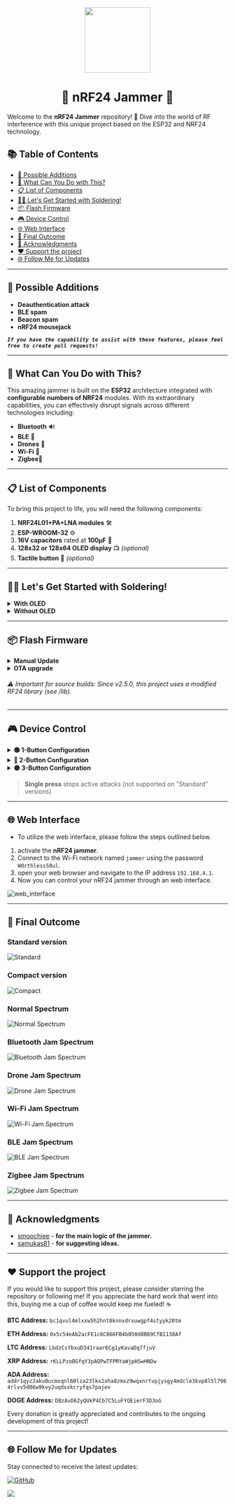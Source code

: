 <div align="center">
  <img src="https://avatars.githubusercontent.com/u/176677387" width="150" height="auto" />
  <h1> 🌟 nRF24 Jammer 🌟 </h1>
</div>

Welcome to the **nRF24 Jammer** repository! 🎉 Dive into the world of RF interference with this unique project based on the ESP32 and NRF24 technology.

## 📚 Table of Contents
- [🎯 Possible Additions](#-possible-additions)
- [🚀 What Can You Do with This?](#-what-can-you-do-with-this)
- [📋 List of Components](#-list-of-components)
- [🧑‍🔧 Let's Get Started with Soldering!](#-lets-get-started-with-soldering)
- [📦 Flash Firmware](#-flash-firmware)
- [🎮 Device Control](#-device-control)
- [🌐 Web Interface](#-Web-Interface)
- [🎉 Final Outcome](#-final-outcome)
- [🙏 Acknowledgments](#-acknowledgments)
- [❤️ Support the project](#-support-the-project)
- [🌐 Follow Me for Updates](#-follow-me-for-updates)

-----

## 🎯 Possible Additions
- **Deauthentication attack**
- **BLE spam**
- **Beacon spam**
- **nRF24 mousejack**

***`If you have the capability to assist with these features, please feel free to create pull requests!`***

-----

## 🚀 What Can You Do with This?
This amazing jammer is built on the **ESP32** architecture integrated with **configurable numbers of NRF24** modules. With its extraordinary capabilities, you can effectively disrupt signals across different technologies including:
- **Bluetooth** 🔊
- **BLE** 📱
- **Drones** 🚁
- **Wi-Fi** 📶
- **Zigbee**📡

-----

## 📋 List of Components
To bring this project to life, you will need the following components:
1. **NRF24L01+PA+LNA modules** 🛠️
2. **ESP-WROOM-32** ⚙️
3. **16V capacitors** rated at **100µF** 🔋
4. **128x32 or 128x64 OLED display** 📺 *(optional)*
5. **Tactile button** 🔘 *(optional)*

-----

## 🧑‍🔧 Let's Get Started with Soldering!
<details>
<summary><strong>With OLED</strong></summary>

<div style="margin-left: 20px;">

## Differences between versions

**Flexible version**

<ul><li>Number of modules: Supports up to 30 nRF24 modules (a software limit). In practice, the maximum number depends on the number of available GPIO pins on the microcontroller</li></ul>

<ul><li>Advantage: All modules share common MOSI, MISO, and SCK lines, which saves pins and simplifies wiring. This also ensures that access to the display remains available during operation</li></ul>

<ul><li>Flexibility: You can choose any number of modules within the limit, optimizing the device for your specific tasks</li></ul>

<ul><li>Disadvantage: Before first use, you must define the CE and CSN pins for each nRF24 module in the settings</li></ul>

**Compact version**

<ul><li>Number of modules: Uses only 1 nRF24 module, which significantly reduces the device's size</li></ul>

<ul><li>Disadvantage: Smaller jamming range and lower effectiveness compared to other versions</li></ul>

<ul><li>Compatibility: It is possible to flash the Flexible version firmware onto a Compact hardware device. If you do this, you will need to manually configure the CE and CSN pins for the single module in the settings</li></ul>

**Standard version (outdated)**

<ul><li>Number of modules: Used 2 nRF24 modules, which provided sufficient jamming power</li></ul>

<ul><li>Critical Flaw: Due to a pin conflict between the nRF24 modules and the display, the user interface became unresponsive after jamming was started. This made it impossible to stop the device via the display, requiring a full power cycle to shut it down</li></ul>

<ul><li>Status: Starting from version V2.6.0, this version is no longer supported or updated. It is highly recommended to switch to the Flexible version</li></ul>

---

<details>
<summary><strong>Flexible</strong></summary>

<div style="margin-left: 20px;">

### Connecting First nRF24 module (**optional**)
| **Pin Name** | **ESP32 GPIO** | **Connection**       |
|--------------|----------------|----------------------|
| VCC          | 3.3V          | (+) capacitor        |
| GND          | GND           | (-) capacitor        |
| CE           | GPIO 16       |                      |
| CSN          | GPIO 15       |                      |
| SCK          | GPIO 14       |                      |
| MOSI         | GPIO 13       |                      |
| MISO         | GPIO 12       |                      |
| IRQ          |                |                      |

### Connecting Second nRF24 module (**optional**)
| **Pin Name** | **ESP32 GPIO** | **Connection**       |
|--------------|----------------|----------------------|
| VCC          | 3.3V          | (+) capacitor        |
| GND          | GND           | (-) capacitor        |
| CE           | GPIO 18       |                      |
| CSN          | GPIO 17       |                      |
| SCK          | GPIO 14       |                      |
| MOSI         | GPIO 13       |                      |
| MISO         | GPIO 12       |                      |
| IRQ          |                |                      |

### Connecting Third nRF24 module (**optional**)
| **Pin Name** | **ESP32 GPIO** | **Connection**       |
|--------------|----------------|----------------------|
| VCC          | 3.3V          | (+) capacitor        |
| GND          | GND           | (-) capacitor        |
| CE           | GPIO 23       |                      |
| CSN          | GPIO 19       |                      |
| SCK          | GPIO 14       |                      |
| MOSI         | GPIO 13       |                      |
| MISO         | GPIO 12       |                      |
| IRQ          |                |                      |

### Connecting Fourth nRF24 module (**optional**)
| **Pin Name** | **ESP32 GPIO** | **Connection**       |
|--------------|----------------|----------------------|
| VCC          | 3.3V          | (+) capacitor        |
| GND          | GND           | (-) capacitor        |
| CE           | GPIO 5        |                      |
| CSN          | GPIO 4        |                      |
| SCK          | GPIO 14       |                      |
| MOSI         | GPIO 13       |                      |
| MISO         | GPIO 12       |                      |
| IRQ          |                |                      |

### Connecting Fifth nRF24 module (**optional**)
| **Pin Name** | **ESP32 GPIO** | **Connection**       |
|--------------|----------------|----------------------|
| VCC          | 3.3V          | (+) capacitor        |
| GND          | GND           | (-) capacitor        |
| CE           | GPIO 33       |                      |
| CSN          | GPIO 32       |                      |
| SCK          | GPIO 14       |                      |
| MOSI         | GPIO 13       |                      |
| MISO         | GPIO 12       |                      |
| IRQ          |                |                      |

### OLED Connection
| **Pin Name** | **ESP32 GPIO** |
|--------------|----------------|
| VCC          | 3.3V          |
| GND          | GND           |
| SCL          | GPIO 22       |
| SDA          | GPIO 21       |

### Button Connection
| **Button Actions** | **ESP32 GPIO** |
|--------------|----------------|
| OK          | GPIO 25       |
| NEXT (Optional)             | GPIO 26       |
| PREVIOUS (Optional)            | GPIO 27       |

![Flexible](schemes/Flexible/scheme.png)

###### In all configurations the same SCK, MOSI, and MISO pins are used. This is not a mistake—SPI interfaces can share clock and data lines, while proper operation is ensured by separate control signals (CSN and CE)

</div>
</details>

<details>
<summary><strong>Compact</strong></summary>

<div style="margin-left: 20px;">

### HSPI Connection
| **Pin Name** | **ESP32 GPIO** | **Connection**       |
|--------------|----------------|----------------------|
| VCC          | 3.3V          | (+) capacitor        |
| GND          | GND           | (-) capacitor        |
| CE           | GPIO 16       |                      |
| CSN          | GPIO 15       |                      |
| SCK          | GPIO 14       |                      |
| MOSI         | GPIO 13       |                      |
| MISO         | GPIO 12       |                      |
| IRQ          |                |                      |

### OLED Connection
| **Pin Name** | **ESP32 GPIO** |
|--------------|----------------|
| VCC          | 3.3V          |
| GND          | GND           |
| SCL          | GPIO 22       |
| SDA          | GPIO 21       |

### Button Connection
| **Button Actions** | **ESP32 GPIO** |
|--------------|----------------|
| OK          | GPIO 25       |
| NEXT (Optional)             | GPIO 26       |
| PREVIOUS (Optional)            | GPIO 27       |

![Compact](schemes/Compact/scheme.png)

</div>
</details>

<details>
<summary><strong>Standard (outdated)</strong></summary>

<div style="margin-left: 20px;">

### HSPI Connection
| **Pin Name** | **ESP32 GPIO** | **Connection**       |
|--------------|----------------|----------------------|
| VCC          | 3.3V          | (+) capacitor        |
| GND          | GND           | (-) capacitor        |
| CE           | GPIO 16       |                      |
| CSN          | GPIO 15       |                      |
| SCK          | GPIO 14       |                      |
| MOSI         | GPIO 13       |                      |
| MISO         | GPIO 12       |                      |
| IRQ          |                |                      |

### VSPI Connection
| **Pin Name** | **ESP32 GPIO** | **Connection**       |
|--------------|----------------|----------------------|
| VCC          | 3.3V          | (+) capacitor        |
| GND          | GND           | (-) capacitor        |
| CE           | GPIO 22       |                      |
| CSN          | GPIO 21       |                      |
| SCK          | GPIO 18       |                      |
| MOSI         | GPIO 23       |                      |
| MISO         | GPIO 19       |                      |
| IRQ          |                |                      |

### OLED Connection
| **Pin Name** | **ESP32 GPIO** |
|--------------|----------------|
| VCC          | 3.3V          |
| GND          | GND           |
| SCL          | GPIO 22       |
| SDA          | GPIO 21       |

### Button Connection
| **Button Actions** | **ESP32 GPIO** |
|--------------|----------------|
| OK          | GPIO 25       |
| NEXT (Optional)             | GPIO 26       |
| PREVIOUS (Optional)            | GPIO 27       |

![Standard](schemes/Standard/scheme.png)

</div>
</details>

</div>
</details>
<details>
<summary><strong>Without OLED</strong></summary>

<div style="margin-left: 20px;">

### HSPI Connection
| **Pin Name** | **ESP32 GPIO** | **Connection**       |
|--------------|----------------|----------------------|
| VCC          | 3.3V          | (+) capacitor        |
| GND          | GND           | (-) capacitor        |
| CE           | GPIO 16       |                      |
| CSN          | GPIO 15       |                      |
| SCK          | GPIO 14       |                      |
| MOSI         | GPIO 13       |                      |
| MISO         | GPIO 12       |                      |
| IRQ          |                |                      |

### VSPI Connection
| **Pin Name** | **ESP32 GPIO** | **Connection**       |
|--------------|----------------|----------------------|
| VCC          | 3.3V          | (+) capacitor        |
| GND          | GND           | (-) capacitor        |
| CE           | GPIO 22       |                      |
| CSN          | GPIO 21       |                      |
| SCK          | GPIO 18       |                      |
| MOSI         | GPIO 23       |                      |
| MISO         | GPIO 19       |                      |
| IRQ          |                |                      |

![Without_OLED](schemes/Without_OLED/scheme.png)

</div>
</details>

-----

## 📦 Flash Firmware
<details>
<summary><strong>Manual Update</strong></summary>

<div style="margin-left: 20px;">

Follow these steps to flash the firmware:
1. Download the firmware from the **[releases](https://github.com/W0rthlessS0ul/nRF24_jammer/releases)** section that corresponds to your display.
2. Navigate to **ESPWebTool**: [ESPWebTool](https://esp.huhn.me/)
3. Arrange the files as per the table below:

| **Address** | **File Name**                             |
|-------------|-------------------------------------------|
| 0x1000      | nRF24_jammer_bootloader.bin              |
| 0x8000      | nRF24_jammer_partitions.bin              |
| 0x10000     | nRF24_jammer.bin                          |

4. Click "Flash," and once the installation is complete, **restart your board** and enjoy using your jammer!

![flash](img/flash.jpg)

</div>
</details>
<details>
<summary><strong>OTA upgrade</strong></summary>

<div style="margin-left: 20px;">

### This method can only be used if you have firmware version 1.9 or higher installed.
Follow these steps to flash the firmware:
1. Download the firmware from the **[releases](https://github.com/W0rthlessS0ul/nRF24_jammer/releases)** section that corresponds to your display.
2. Turn on your device and open a web browser
3. Navigate to the web interface at **192.168.4.1**
4. Click on "**OTA**" and select the file "**nRF24_jammer.bin**" (`⚠️️ make sure not to choose the bootloader or partitions files`).

</div>
</details>

###### ⚠️ Important for source builds: Since v2.5.0, this project uses a modified RF24 library (see /lib).

-----

## 🎮 Device Control 

<details>
<summary><strong>🟢 1-Button Configuration</strong></summary>
<div style="margin-left: 20px;">

#### 📋 Menu Navigation
- **Short press** → Next menu item
- **Long press** → Select menu item

#### 📡 Misc Jammer
- **Short press** → Channel +1
- **Long press** → Continuous channel +1 (every 100ms)
- **Double press** → Select channel

</div>
</details>

<details>
<summary><strong>🔵 2-Button Configuration</strong></summary>
<div style="margin-left: 20px;">

#### 📋 Menu Navigation
- **Next button** short press → Next menu item
- **OK button** short press → Select menu item

#### 📡 Misc Jammer
- **Next button** short press → Channel +1
- **Next button** long press → Continuous channel +1 (every 100ms)
- **OK button** short press → Select channel

</div>
</details>

<details>
<summary><strong>🟣 3-Button Configuration</strong></summary>
<div style="margin-left: 20px;">

#### 📋 Menu Navigation
- **Next button** short press → Next menu item
- **Previous button** short press → Previous menu item
- **OK button** short press → Select menu item

#### 📡 Misc Jammer
- **Next button** short press → Channel +1
- **Next button** long press → Continuous channel +1 (every 100ms)
- **Previous button** short press → Channel -1
- **Previous button** long press → Continuous channel -1 (every 100ms)
- **OK button** short press → Select channel

</div>
</details>

> **Single press** stops active attacks (not supported on "Standard" versions)

-----

## 🌐 Web Interface

- To utilize the web interface, please follow the steps outlined below.
1. activate the **nRF24 jammer**.
2. Connect to the Wi-Fi network named `jammer` using the password `W0rthlessS0ul`.
3. open your web browser and navigate to the IP address `192.168.4.1`.
4. Now you can control your nRF24 jammer through an web interface.

![web_interface](img/gif/web_interface_.gif)

-----

## 🎉 Final Outcome
### Standard version 
![Standard](img/Standard.jpg)

### Compact version
![Compact](img/Compact.jpg)

### Normal Spectrum
![Normal Spectrum](img/gif/normal_spctr.gif)

### Bluetooth Jam Spectrum
![Bluetooth Jam Spectrum](img/gif/bluetooth_jam_spctr.gif)

### Drone Jam Spectrum
![Drone Jam Spectrum](img/gif/drone_jam_spctr.gif)

### Wi-Fi Jam Spectrum
![Wi-Fi Jam Spectrum](img/gif/wifi_jam_spctr.gif)

### BLE Jam Spectrum
![BLE Jam Spectrum](img/gif/ble_jam_spctr.gif)

### Zigbee Jam Spectrum
![Zigbee Jam Spectrum](img/gif/zigbee_jam_spctr.gif)

-----

## 🙏 Acknowledgments
- [smoochiee](https://github.com/smoochiee) - **for the main logic of the jammer.**
- [samukas81](https://github.com/samukas81) - **for suggesting ideas.**

-----

## ❤️ Support the project
If you would like to support this project, please consider starring the repository or following me! If you appreciate the hard work that went into this, buying me a cup of coffee would keep me fueled! ☕ 

**BTC Address:** `bc1qvul4mlxxw5h2hnt8knnxdrxuwgpf4styyk20tm`

**ETH Address:** `0x5c54eAb2acFE1c6C866FB4b050d8B69CfB1138Af`

**LTC Address:** `LbdzCsYbxuD341raar6Cg1yKavaDq7fjuV`

**XRP Address:** `rKLLPzoBGfqY3pAQPwTFPRYaWjpHSwHNDw`

**ADA Address:** `addr1qyz2aku0ucmxqnl60lza23lkx2xha8zmxz9wqxnrtvpjysgy4mdcle3kvp8l5l7964rlvv5d06w9kvy2uqdxxkcryfqs7pajev`

**DOGE Address:** `DBzAvD62yQUkP4Cb7C5LuFYQEierF3D3oG`

Every donation is greatly appreciated and contributes to the ongoing development of this project!

---

## 🌐 Follow Me for Updates
Stay connected to receive the latest updates:

[![GitHub](https://img.shields.io/badge/GitHub-W0rthlessS0ul-181717?style=flat&logo=github&logoColor=white)](https://github.com/W0rthlessS0ul)

<img src="https://profile-counter.glitch.me/W0rthlessS0ul.nRF24_jammer/count.svg"/>
